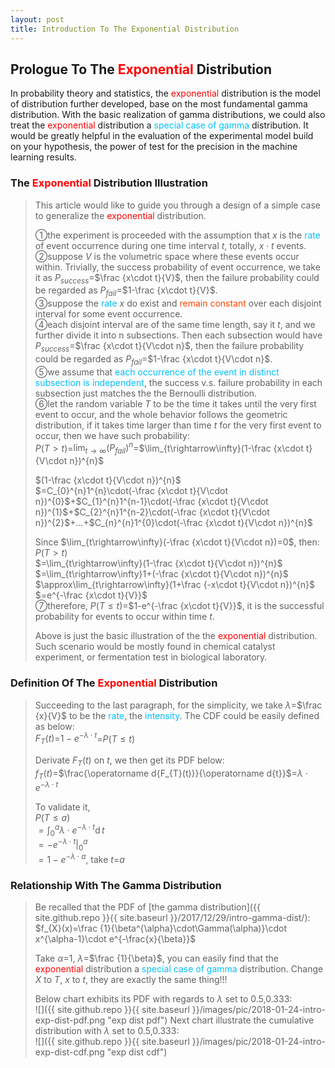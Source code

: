 ```yaml
---
layout: post
title: Introduction To The Exponential Distribution
---
```


## Prologue To The <font color="Red">Exponential</font> Distribution
<p class="message">
In probability theory and statistics, the <font color="Red">exponential</font> distribution is the model of distribution further developed, base on the most fundamental gamma distribution.  
With the basic realization of gamma distributions, we could also treat the <font color="Red">exponential</font> distribution a <font color="DeepSkyBlue">special case of gamma</font> distribution.  
It would be greatly helpful in the evaluation of the experimental model build on your hypothesis, the power of test for the precision in the machine learning results.   
</p>

### The <font color="Red">Exponential</font> Distribution Illustration
>This article would like to guide you through a design of a simple case to generalize the <font color="Red">exponential</font> distribution.  
>
>&#10112;the experiment is proceeded with the assumption that $x$ is the <font color="DeepSkyBlue">rate</font> of event occurrence during one time interval $t$, totally, $x\cdot t$ events.  
>&#10113;suppose $V$ is the volumetric space where these events occur within.  Trivially, the success probability of event occurrence, we take it as $P_{success}$=$\frac {x\cdot t}{V}$, then the failure probability could be regarded as $P_{fail}$=$1-\frac {x\cdot t}{V}$.  
>&#10114;suppose the <font color="DeepSkyBlue">rate</font> $x$ do exist and <font color="OrangeRed">remain constant</font> over each disjoint interval for some event occurrence.  
>&#10115;each disjoint interval are of the same time length, say it $t$, and we further divide it into n subsections.  Then each subsection would have $P_{success}$=$\frac {x\cdot t}{V\cdot n}$, then the failure probability could be regarded as $P_{fail}$=$1-\frac {x\cdot t}{V\cdot n}$.  
>&#10116;we assume that <font color="DeepSkyBlue">each occurrence of the event in distinct subsection is independent</font>, the success v.s. failure probability in each subsection just matches the the Bernoulli distribution.  
>&#10117;let the random variable $T$ to be the time it takes until the very first event to occur, and the whole behavior follows the geometric distribution, if it takes time larger than time $t$ for the very first event to occur, then we have such probability:  
>$P(T>t)$=$\lim_{t\rightarrow\infty}(P_{fail})^{n}$=$\lim_{t\rightarrow\infty}(1-\frac {x\cdot t}{V\cdot n})^{n}$  
>
>$(1-\frac {x\cdot t}{V\cdot n})^{n}$  
>$=C_{0}^{n}1^{n}\cdot(-\frac {x\cdot t}{V\cdot n})^{0}$+$C_{1}^{n}1^{n-1}\cdot(-\frac {x\cdot t}{V\cdot n})^{1}$+$C_{2}^{n}1^{n-2}\cdot(-\frac {x\cdot t}{V\cdot n})^{2}$+...+$C_{n}^{n}1^{0}\cdot(-\frac {x\cdot t}{V\cdot n})^{n}$  
>
>Since $\lim_{t\rightarrow\infty}(-\frac {x\cdot t}{V\cdot n})=0$, then:  
>$P(T>t)$  
>$=\lim_{t\rightarrow\infty}(1-\frac {x\cdot t}{V\cdot n})^{n}$  
>$=\lim_{t\rightarrow\infty}1+(-\frac {x\cdot t}{V\cdot n})^{n}$  
>$\approx\lim_{t\rightarrow\infty}(1+\frac {-x\cdot t}{V\cdot n})^{n}$  
>$=e^{-\frac {x\cdot t}{V}}$  
>&#10118;therefore, $P(T\le t)$=$1-e^{-\frac {x\cdot t}{V}}$, it is the successful probability for events to occur within time $t$.  
>
>Above is just the basic illustration of the the <font color="Red">exponential</font> distribution.  Such scenario would be mostly found in chemical catalyst experiment, or fermentation test in biological laboratory.  

### Definition Of The <font color="Red">Exponential</font> Distribution
>Succeeding to the last paragraph, for the simplicity, we take $\lambda$=$\frac {x}{V}$ to be the <font color="DeepSkyBlue">rate</font>, the <font color="DeepSkyBlue">intensity</font>.  The CDF could be easily defined as below:  
>$F_{T}(t)$=$1-e^{-\lambda\cdot t}$=$P(T\le t)$  
>
>Derivate $F_{T}(t)$ on $t$, we then get its PDF below:  
>$f_{T}(t)$=$\frac{\operatorname d{F_{T}(t)}}{\operatorname d{t}}$=$\lambda\cdot e^{-\lambda\cdot t}$  
>
>To validate it,  
>$P(T\le a)$  
>$=\int_{0}^{a}\lambda\cdot e^{-\lambda\cdot t}\operatorname dt$  
>$=-e^{-\lambda\cdot t}\vert_{0}^{a}$  
>$=1-e^{-\lambda\cdot a}$, take $t$=$a$  

### Relationship With The Gamma Distribution
>Be recalled that the PDF of [the gamma distribution]({{ site.github.repo }}{{ site.baseurl }}/2017/12/29/intro-gamma-dist/):  
>$f_{X}(x)=\frac {1}{\beta^{\alpha}\cdot\Gamma(\alpha)}\cdot x^{\alpha-1}\cdot e^{-\frac{x}{\beta}}$  
>
>Take $\alpha$=$1$, $\lambda$=$\frac {1}{\beta}$, you can easily find that the <font color="Red">exponential</font> distribution a <font color="DeepSkyBlue">special case of gamma</font> distribution. Change $X$ to $T$, $x$ to $t$, they are exactly the same thing!!!  
>
>Below chart exhibits its PDF with regards to $\lambda$ set to $0.5$,$0.333$:  
![]({{ site.github.repo }}{{ site.baseurl }}/images/pic/2018-01-24-intro-exp-dist-pdf.png "exp dist pdf")
>Next chart illustrate the cumulative distribution with $\lambda$ set to $0.5$,$0.333$:  
![]({{ site.github.repo }}{{ site.baseurl }}/images/pic/2018-01-24-intro-exp-dist-cdf.png "exp dist cdf")

<!-- Γ -->
<!-- \frac{\Gamma(k + n)}{\Gamma(n)} \frac{1}{r^k}  -->
<!-- \mbox{\large$\vert$}\nolimits_0^\infty -->
<!-- \vert_0^\infty -->
<!-- &prime; ′ -->
<!-- &Prime; ″ -->
<!-- \overline{X_n} -->
<!-- \frac{{\overline {X_n}}-\mu}{S/\sqrt n} -->
<!-- \lim_{t\rightarrow\infty} -->

<!-- Notes -->
<!-- <font color="OrangeRed">items, verb, to make it the focus</font> -->
<!-- <font color="Red">KKT</font> -->
<!-- <font color="Red">SMO heuristics</font> -->
<!-- <font color="Red">F</font> distribution -->
<!-- <font color="Red">t</font> distribution -->
<!-- <font color="DeepSkyBlue">suggested item, soft item</font> -->
<!-- <font color="RoyalBlue">old alpha</font> -->
<!-- <font color="Green">new alpha</font> -->

<!-- <font color="DeepPink">positive conclusion, finding</font> -->
<!-- <font color="RosyBrown">negative conclusion, finding</font> -->

<!-- <font color="#00ADAD">policy</font> -->
<!-- <font color="#6100A8">full observable</font> -->
<!-- <font color="#FFAC12">partial observable</font> -->
<!-- <font color="#EB00EB">stochastic</font> -->
<!-- <font color="#8400E6">state transition</font> -->
<!-- <font color="#D600D6">discount factor gamma $\gamma$</font> -->
<!-- <font color="#D600D6">$V(S)$</font> -->
<!-- <font color="#9300FF">immediate reward R(S)</font> -->

<!-- https://www.medcalc.org/manual/gamma_distribution_functions.php -->
<!-- https://www.statlect.com/probability-distributions/student-t-distribution#hid5 -->